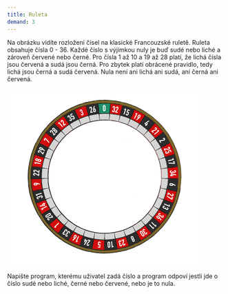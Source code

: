 ```yaml
---
title: Ruleta
demand: 3
---
```


Na obrázku vidíte rozložení čísel na klasické Francouzské ruletě. Ruleta obsahuje čísla 0 - 36. Každé číslo s výjimkou nuly je buď sudé nebo liché a zároveň červené nebo černé. Pro čísla 1 až 10 a 19 až 28 platí, že lichá čísla jsou červená a sudá jsou černá. Pro zbytek platí obrácené pravidlo, tedy lichá jsou černá a sudá červená. Nula není ani lichá ani sudá, ani černá ani červená.

![Ruleta](assets/roulette.png)

Napište program, kterému uživatel zadá číslo a program odpoví jestli jde o číslo sudé nebo liché, černé nebo červené, nebo je to nula.
